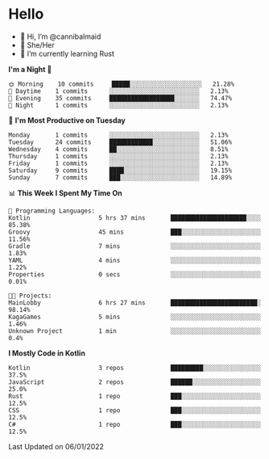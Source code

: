 # Hello
- 👋 Hi, I’m @cannibalmaid
- 👀 She/Her
- 🌱 I’m currently learning Rust

<!--START_SECTION:waka-->
**I'm a Night 🦉** 

```text
🌞 Morning    10 commits     █████░░░░░░░░░░░░░░░░░░░░   21.28% 
🌆 Daytime    1 commits      ░░░░░░░░░░░░░░░░░░░░░░░░░   2.13% 
🌃 Evening    35 commits     ██████████████████░░░░░░░   74.47% 
🌙 Night      1 commits      ░░░░░░░░░░░░░░░░░░░░░░░░░   2.13%

```
📅 **I'm Most Productive on Tuesday** 

```text
Monday       1 commits      ░░░░░░░░░░░░░░░░░░░░░░░░░   2.13% 
Tuesday      24 commits     ████████████░░░░░░░░░░░░░   51.06% 
Wednesday    4 commits      ██░░░░░░░░░░░░░░░░░░░░░░░   8.51% 
Thursday     1 commits      ░░░░░░░░░░░░░░░░░░░░░░░░░   2.13% 
Friday       1 commits      ░░░░░░░░░░░░░░░░░░░░░░░░░   2.13% 
Saturday     9 commits      ████░░░░░░░░░░░░░░░░░░░░░   19.15% 
Sunday       7 commits      ███░░░░░░░░░░░░░░░░░░░░░░   14.89%

```


📊 **This Week I Spent My Time On** 

```text
💬 Programming Languages: 
Kotlin                   5 hrs 37 mins       █████████████████████░░░░   85.38% 
Groovy                   45 mins             ███░░░░░░░░░░░░░░░░░░░░░░   11.56% 
Gradle                   7 mins              ░░░░░░░░░░░░░░░░░░░░░░░░░   1.83% 
YAML                     4 mins              ░░░░░░░░░░░░░░░░░░░░░░░░░   1.22% 
Properties               0 secs              ░░░░░░░░░░░░░░░░░░░░░░░░░   0.01%

🐱‍💻 Projects: 
MainLobby                6 hrs 27 mins       ████████████████████████░   98.14% 
KagaGames                5 mins              ░░░░░░░░░░░░░░░░░░░░░░░░░   1.46% 
Unknown Project          1 min               ░░░░░░░░░░░░░░░░░░░░░░░░░   0.4%

```

**I Mostly Code in Kotlin** 

```text
Kotlin                   3 repos             █████████░░░░░░░░░░░░░░░░   37.5% 
JavaScript               2 repos             ██████░░░░░░░░░░░░░░░░░░░   25.0% 
Rust                     1 repo              ███░░░░░░░░░░░░░░░░░░░░░░   12.5% 
CSS                      1 repo              ███░░░░░░░░░░░░░░░░░░░░░░   12.5% 
C#                       1 repo              ███░░░░░░░░░░░░░░░░░░░░░░   12.5%

```



 Last Updated on 06/01/2022
<!--END_SECTION:waka-->
